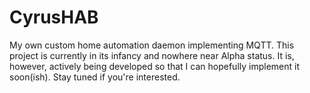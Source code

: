 # CyrusHAB
My own custom home automation daemon implementing MQTT. This project is currently in its infancy and nowhere near Alpha
status. It is, however, actively being developed so that I can hopefully implement it soon(ish). Stay tuned if you're
interested.

